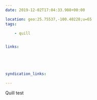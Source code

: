 ```yaml
---
date: 2019-12-02T17:04:33.908+00:00

location: geo:25.75537,-100.40228;u=65
tags:

    - quill


links:





syndication_links:

---
```

Quill test

